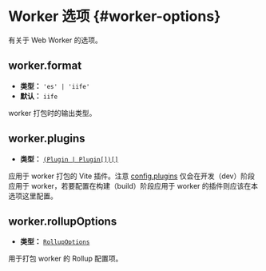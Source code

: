 # Worker 选项 {#worker-options}

有关于 Web Worker 的选项。

## worker.format

- **类型：** `'es' | 'iife'`
- **默认：** `iife`

worker 打包时的输出类型。

## worker.plugins

- **类型：** [`(Plugin | Plugin[])[]`](./shared-options#plugins)

应用于 worker 打包的 Vite 插件。注意 [config.plugins](./shared-options#plugins) 仅会在开发（dev）阶段应用于 worker，若要配置在构建（build）阶段应用于 worker 的插件则应该在本选项这里配置。

## worker.rollupOptions

- **类型：** [`RollupOptions`](https://rollupjs.org/configuration-options/)

用于打包 worker 的 Rollup 配置项。
